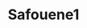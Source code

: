 ---
title: Safouene1
github: https://github.com/Safouene1
mode: dark
transition: 1s
score: 42.3
archetype:
- Minimalistic
---
